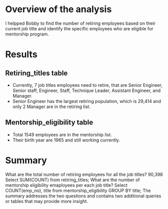# Overview of the analysis
I helpped Bobby to find the number of retiring employees based on their current job title and identify the specific employees who are eligible for mentorship program. 

# Results
## Retiring_titles table
- Currently, 7 job titles employees need to retire, that are Senior Engineer, Senior staff, Engineer, Staff, Technique Leader, Assistant Engineer, and Manager.
- Senior Engineer has the largest retiring population, which is 29,414 and only 2 Manager are in the retiring list.

## Mentorship_eligibility table
- Total 1549 employees are in the mentorship list. 
- Their birth year are 1965 and still working currently.

# Summary
What are the total number of retiring employees for all the job titles? 90,398
Select SUM(COUNT) from retiring_titles;
What are the number of mentorship eligibility emaployees per each job title?
Select COUNT(emp_no), title 
from mentorship_eligibility
GROUP BY title;
The summary addresses the two questions and contains two additional queries or tables that may provide more insight.
